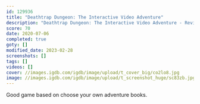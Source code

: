 ```yaml
---
id: 129936
title: "Deathtrap Dungeon: The Interactive Video Adventure"
description: "Deathtrap Dungeon: The Interactive Video Adventure - Review"
score: 70
date: 2020-07-06
completed: true
goty: []
modified_date: 2023-02-28
screenshots: []
tags: []
videos: []
cover: //images.igdb.com/igdb/image/upload/t_cover_big/co2lo8.jpg
image: //images.igdb.com/igdb/image/upload/t_screenshot_huge/sc83zb.jpg
---
```

Good game based on choose your own adventure books.